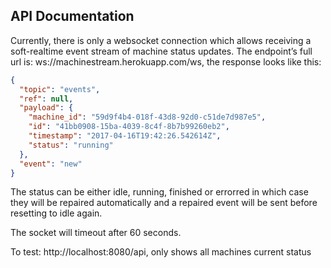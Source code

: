 
## API Documentation

Currently, there is only a websocket connection which allows receiving a soft-realtime event stream of machine status updates. The endpoint’s full url is: ws://machinestream.herokuapp.com/ws, the response looks like this:

```json
{
  "topic": "events",
  "ref": null,
  "payload": {
    "machine_id": "59d9f4b4-018f-43d8-92d0-c51de7d987e5",
    "id": "41bb0908-15ba-4039-8c4f-8b7b99260eb2",
    "timestamp": "2017-04-16T19:42:26.542614Z",
    "status": "running"
  },
  "event": "new"
}
```

The status can be either idle, running, finished or errorred in which case they will be repaired automatically and a repaired event will be sent before resetting to idle again.

The socket will timeout after 60 seconds.


To test: http://localhost:8080/api, only shows all machines current status
